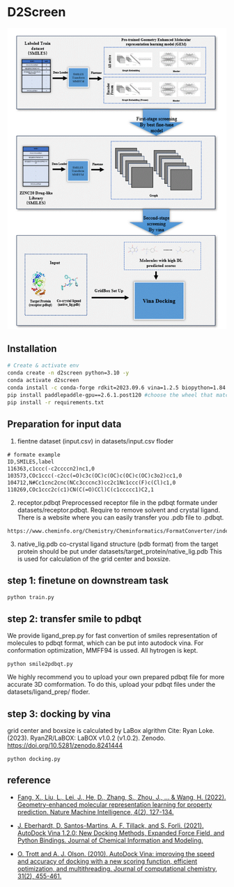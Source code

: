 # D2Screen

![Workflow of DeepScreenZinc](DeepScreenZinc.gif)

## Installation

```bash
# Create & activate env
conda create -n d2screen python=3.10 -y
conda activate d2screen
conda install -c conda-forge rdkit=2023.09.6 vina=1.2.5 biopython=1.84 -y
pip install paddlepaddle-gpu==2.6.1.post120 #choose the wheel that matches your CUDA
pip install -r requirements.txt
```

## Preparation for input data
 1. fientne dataset (input.csv) in datasets/input.csv floder
 ```
 # formate example
ID,SMILES,label
116363,c1ccc(-c2ccccn2)nc1,0
103573,COc1ccc(-c2cc(=O)c3c(OC)c(OC)c(OC)c(OC)c3o2)cc1,0
104712,N#Cc1cnc2cnc(NCc3cccnc3)cc2c1Nc1ccc(F)c(Cl)c1,0
110269,COc1ccc2c(c1)CN(C(=O)CCl)C(c1ccccc1)C2,1
```

2. receptor.pdbqt
Preprocessed receptor file in the pdbqt formate under datasets/receptor.pdbqt. Require to remove solvent and crystal ligand. 
There is a website where you can easily transfer you .pdb file to .pdbqt. 
```
https://www.cheminfo.org/Chemistry/Cheminformatics/FormatConverter/index.html
```

3. native_lig.pdb
co-crystal ligand structure (pdb format) from the target protein should be put under datasets/target_protein/native_lig.pdb
This is used for calculation of the grid center and boxsize.


## step 1: finetune on downstream task
```
python train.py
```

## step 2: transfer smile to pdbqt
We provide ligand_prep.py for fast convertion of smiles representation of molecules to pdbqt format, which can be put into autodock vina. For conformation optimization, MMFF94 is ussed. All hytrogen is kept. 
```
python smile2pdbqt.py
```
We highly recommend you to upload your own prepared pdbqt file for more accurate 3D comformation. To do this, upload your pdbqt files under the datasets/ligand_prep/ floder. 


## step 3: docking by vina
grid center and boxsize is calculated by LaBox algrithm
Cite: Ryan Loke. (2023). RyanZR/LaBOX: LaBOX v1.0.2 (v1.0.2). Zenodo. https://doi.org/10.5281/zenodo.8241444
```
python docking.py
```

## reference
* [Fang, X., Liu, L., Lei, J., He, D., Zhang, S., Zhou, J., ... & Wang, H. (2022). Geometry-enhanced molecular representation learning for property prediction. Nature Machine Intelligence, 4(2), 127-134.](https://doi.org/10.1038/s42256-021-00438-4)

* [J. Eberhardt, D. Santos-Martins, A. F. Tillack, and S. Forli. (2021). AutoDock Vina 1.2.0: New Docking Methods, Expanded Force Field, and Python Bindings. Journal of Chemical Information and Modeling.](https://pubs.acs.org/doi/10.1021/acs.jcim.1c00203) 
* [O. Trott and A. J. Olson. (2010). AutoDock Vina: improving the speed and accuracy of docking with a new scoring function, efficient optimization, and multithreading. Journal of computational chemistry, 31(2), 455-461.](https://onlinelibrary.wiley.com/doi/10.1002/jcc.21334)